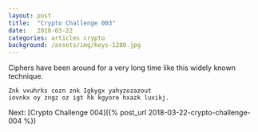 ```yaml
---
layout: post
title:  "Crypto Challenge 003"
date:   2018-03-22
categories: articles crypto
background: /assets/img/keys-1280.jpg
---
```

Ciphers have been around for a very long time like this widely known technique.

````
Znk vxuhrks cozn znk Igkygx yahyzozazout
iovnkx oy zngz oz igt hk kgyore hxazk luxikj.
````

Next: [Crypto Challenge 004]({% post_url 2018-03-22-crypto-challenge-004 %})